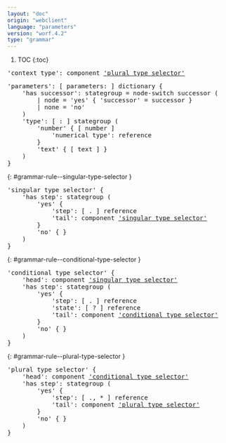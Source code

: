 ```yaml
---
layout: "doc"
origin: "webclient"
language: "parameters"
version: "worf.4.2"
type: "grammar"
---
```


1. TOC
{:toc}


<div class="language-js highlighter-rouge">
<div class="highlight">
<pre class="highlight language-js code-custom">
'<span class="token string">context type</span>': component <a href="#grammar-rule--plural-type-selector">'plural type selector'</a>
</pre>
</div>
</div>

<div class="language-js highlighter-rouge">
<div class="highlight">
<pre class="highlight language-js code-custom">
'<span class="token string">parameters</span>': [ <span class="token operator">parameters:</span> ] dictionary {
	'<span class="token string">has successor</span>': stategroup = node-switch successor (
		| node = '<span class="token string">yes</span>' { '<span class="token string">successor</span>' = successor }
		| none = '<span class="token string">no</span>'
	)
	'<span class="token string">type</span>': [ <span class="token operator">:</span> ] stategroup (
		'<span class="token string">number</span>' { [ <span class="token operator">number</span> ]
			'<span class="token string">numerical type</span>': reference
		}
		'<span class="token string">text</span>' { [ <span class="token operator">text</span> ] }
	)
}
</pre>
</div>
</div>

{: #grammar-rule--singular-type-selector }
<div class="language-js highlighter-rouge">
<div class="highlight">
<pre class="highlight language-js code-custom">
'<span class="token string">singular type selector</span>' {
	'<span class="token string">has step</span>': stategroup (
		'<span class="token string">yes</span>' {
			'<span class="token string">step</span>': [ <span class="token operator">.</span> ] reference
			'<span class="token string">tail</span>': component <a href="#grammar-rule--singular-type-selector">'singular type selector'</a>
		}
		'<span class="token string">no</span>' { }
	)
}
</pre>
</div>
</div>

{: #grammar-rule--conditional-type-selector }
<div class="language-js highlighter-rouge">
<div class="highlight">
<pre class="highlight language-js code-custom">
'<span class="token string">conditional type selector</span>' {
	'<span class="token string">head</span>': component <a href="#grammar-rule--singular-type-selector">'singular type selector'</a>
	'<span class="token string">has step</span>': stategroup (
		'<span class="token string">yes</span>' {
			'<span class="token string">step</span>': [ <span class="token operator">.</span> ] reference
			'<span class="token string">state</span>': [ <span class="token operator">?</span> ] reference
			'<span class="token string">tail</span>': component <a href="#grammar-rule--conditional-type-selector">'conditional type selector'</a>
		}
		'<span class="token string">no</span>' { }
	)
}
</pre>
</div>
</div>

{: #grammar-rule--plural-type-selector }
<div class="language-js highlighter-rouge">
<div class="highlight">
<pre class="highlight language-js code-custom">
'<span class="token string">plural type selector</span>' {
	'<span class="token string">head</span>': component <a href="#grammar-rule--conditional-type-selector">'conditional type selector'</a>
	'<span class="token string">has step</span>': stategroup (
		'<span class="token string">yes</span>' {
			'<span class="token string">step</span>': [ <span class="token operator">.</span>, <span class="token operator">*</span> ] reference
			'<span class="token string">tail</span>': component <a href="#grammar-rule--plural-type-selector">'plural type selector'</a>
		}
		'<span class="token string">no</span>' { }
	)
}
</pre>
</div>
</div>
